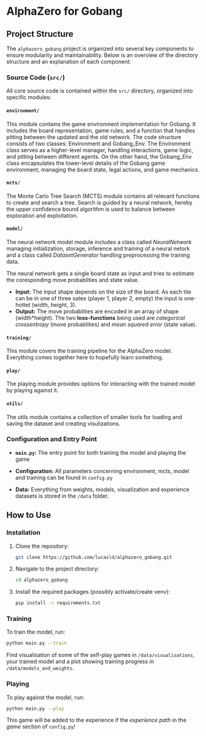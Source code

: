 # AlphaZero for Gobang

## Project Structure

The `alphazero_gobang` project is organized into several key components to ensure modularity and maintainability. Below is an overview of the directory structure and an explanation of each component:

### Source Code (`src/`)
All core source code is contained within the `src/` directory, organized into specific modules:

#### `environment/`
This module contains the game environment implementation for Gobang. It includes the board representation, game rules, and a function that handles pitting between the updated and the old network. The code structure consists of two classes: Environment and Gobang_Env. The Environment class serves as a higher-level manager, handling interactions, game logic, and pitting between different agents. On the other hand, the Gobang_Env class encapsulates the lower-level details of the Gobang game environment, managing the board state, legal actions, and game mechanics.

#### `mcts/`
The Monte Carlo Tree Search (MCTS) module contains all relevant functions to create and search a tree. Search is guided by a neural network, hereby the upper confidence bound algorithm is used to balance between exploration and exploitation.

#### `model/`
The neural network model module includes a class called *NeuralNetwork* managing initialization, storage, inference and training of a neural netork and a class called *DatasetGenerator* handling preprocessing the training data.

The neural network gets a single board state as input and tries to estimate the coresponding move probablities and state value. 
- **Input:** The input shape depends on the size of the board. As each tile can be in one of three sates (player 1, player 2, empty) the input is one-hottet (width, height, 3).
- **Output:** The move probablities are encoded in an array of shape (width*height). The two **loss-functions** being used are *categorical crossentropy* (move probablities) and *mean squared error* (state value). 

#### `training/`
This module covers the training pipeline for the AlphaZero model. Everything comes together here to hopefully learn something.

#### `play/`
The playing module provides options for interacting with the trained model by playing against it.

#### `utils/`
The utils module contains a collection of smaller tools for loading and saving the dataset and creating visulizations.

### Configuration and Entry Point
- **`main.py`:** The entry point for both training the model and playing the game

- **Configuration:** All parameters concerning environment, mcts, model and training can be found in `config.py`

- **Data:** Everything from weights, models, visualization and experience datasets is stored in the `/data` folder.

## How to Use
### Installation

1. Clone the repository:

   ```bash
   git clone https://github.com/lucasld/alphazero_gobang.git
   ```
2. Navigate to the project directory:
   ```bash
   cd alphazero_gobang
   ```
3. Install the required packages (possibly activate/create venv):
   ```bash
   pip install -r requirements.txt
   ```
### Training
To train the model, run:
```bash
python main.py --train
```
Find visualisation of some of the self-play games in `/data/visualisations`, your trained model and a plot showing training progress in `/data/models_and_weights`.

### Playing
To play against the model, run:
```bash
python main.py --play
```
This game will be added to the experience if the *experience path* in the *game* section of `config.py`!
